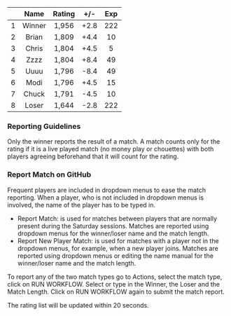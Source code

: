 | |Name|Rating|+/-|Exp|
|-|:--:|:----:|:-:|:-:|
|1|Winner|1,956|+2.8|222|
|2|Brian|1,809|+4.4|10|
|3|Chris|1,804|+4.5|5|
|4|Zzzz|1,804|+8.4|49|
|5|Uuuu|1,796|-8.4|49|
|6|Modi|1,796|+4.5|15|
|7|Chuck|1,791|-4.5|10|
|8|Loser|1,644|-2.8|222|


### Reporting Guidelines

Only the winner reports the result of a match.
A match counts only for the rating if it is a live played match (no money play or chouettes)
with both players agreeing beforehand that it will count for the rating.


### Report Match on GitHub

Frequent players are included in dropdown menus to ease the match reporting.
When a player, who is not included in dropdown menus is involved, the name of the player has to be typed in.

- Report Match:  is used for matches between players that are normally present during the Saturday sessions.
  Matches are reported using dropdown menus for the winner/loser name and the match length.
- Report New Player Match:  is used for matches with a player not in the dropdown menus, for example, when a new player joins.
  Matches are reported using dropdown menus or editing the name manual for the winner/loser name and the match length.

To report any of the two match types go to Actions, select the match type, click on RUN WORKFLOW.
Select or type in the Winner, the Loser and the Match Length.
Click on RUN WORKFLOW again to submit the match report.

The rating list will be updated within 20 seconds.
